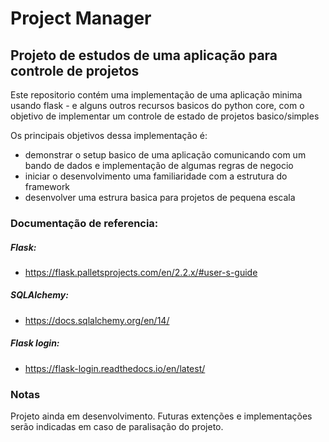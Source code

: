 # Project Manager
## Projeto de estudos de uma aplicação para controle de projetos


Este repositorio contém uma implementação de uma aplicação minima usando flask - e alguns outros recursos basicos do python core, com o objetivo de implementar um controle de estado de projetos basico/simples

Os principais objetivos dessa implementação é:
- demonstrar o setup basico de uma aplicação comunicando com um bando de dados e implementação de algumas regras de negocio
- iniciar o desenvolvimento uma familiaridade com a estrutura do framework
- desenvolver uma estrura basica para projetos de pequena escala



### Documentação de referencia:
##### Flask:
- https://flask.palletsprojects.com/en/2.2.x/#user-s-guide

##### SQLAlchemy:
- https://docs.sqlalchemy.org/en/14/

##### Flask login:
- https://flask-login.readthedocs.io/en/latest/


### Notas
Projeto ainda em desenvolvimento. Futuras extenções e implementações serão indicadas em caso de paralisação do projeto.
